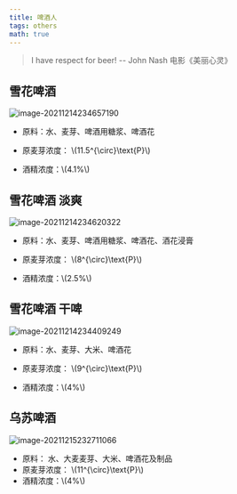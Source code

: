 ```yaml
---
title: 啤酒人
tags: others
math: true
---
```


> I have respect for beer! -- John Nash 电影《美丽心灵》

## 雪花啤酒

![image-20211214234657190](https://cdn.jsdelivr.net/gh/Usigned/pic-typora@main/images/image-20211214234657190.png)

- 原料：水、麦芽、啤酒用糖浆、啤酒花
- 原麦芽浓度： \\\(11.5^{\circ}\text{P}\\\)

- 酒精浓度：\\\(4.1\%\\\)

## 雪花啤酒 淡爽

![image-20211214234620322](https://cdn.jsdelivr.net/gh/Usigned/pic-typora@main/images/image-20211214234620322.png)

- 原料：水、麦芽、啤酒用糖浆、啤酒花、酒花浸膏
- 原麦芽浓度： \\\(8^{\circ}\text{P}\\\)

- 酒精浓度：\\\(2.5\%\\\)

## 雪花啤酒 干啤

![image-20211214234409249](https://cdn.jsdelivr.net/gh/Usigned/pic-typora@main/images/image-20211214234409249.png)

- 原料：水、麦芽、大米、啤酒花
- 原麦芽浓度： \\\(9^{\circ}\text{P}\\\)

- 酒精浓度：\\\(4\%\\\)

## 乌苏啤酒

![image-20211215232711066](https://cdn.jsdelivr.net/gh/Usigned/pic-typora@main/images/image-20211215232711066.png)

- 原料： 水、大麦麦芽、大米、啤酒花及制品
- 原麦芽浓度： \\\(11^{\circ}\text{P}\\\)
- 酒精浓度：\\\(4\%\\\)

